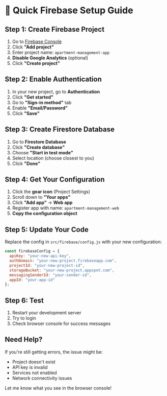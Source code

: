 # 🚀 Quick Firebase Setup Guide

## **Step 1: Create Firebase Project**

1. Go to [Firebase Console](https://console.firebase.google.com/)
2. Click **"Add project"**
3. Enter project name: `apartment-management-app`
4. **Disable Google Analytics** (optional)
5. Click **"Create project"**

## **Step 2: Enable Authentication**

1. In your new project, go to **Authentication**
2. Click **"Get started"**
3. Go to **"Sign-in method"** tab
4. Enable **"Email/Password"**
5. Click **"Save"**

## **Step 3: Create Firestore Database**

1. Go to **Firestore Database**
2. Click **"Create database"**
3. Choose **"Start in test mode"**
4. Select location (choose closest to you)
5. Click **"Done"**

## **Step 4: Get Your Configuration**

1. Click the **gear icon** (Project Settings)
2. Scroll down to **"Your apps"**
3. Click **"Add app"** → **Web app**
4. Register app with name: `apartment-management-web`
5. **Copy the configuration object**

## **Step 5: Update Your Code**

Replace the config in `src/firebase/config.js` with your new configuration:

```javascript
const firebaseConfig = {
  apiKey: "your-new-api-key",
  authDomain: "your-new-project.firebaseapp.com",
  projectId: "your-new-project-id",
  storageBucket: "your-new-project.appspot.com",
  messagingSenderId: "your-sender-id",
  appId: "your-app-id"
};
```

## **Step 6: Test**

1. Restart your development server
2. Try to login
3. Check browser console for success messages

## **Need Help?**

If you're still getting errors, the issue might be:
- Project doesn't exist
- API key is invalid
- Services not enabled
- Network connectivity issues

Let me know what you see in the browser console! 